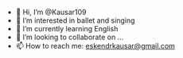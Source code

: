 - 👋 Hi, I’m @Kausar109
- 👀 I’m interested in ballet and singing 
- 🌱 I’m currently learning English 
- 💞️ I’m looking to collaborate on ...
- 📫 How to reach me: eskendrkausar@gmail.com 

<!---
Kausar109/Kausar109 is a ✨ special ✨ repository because its `README.md` (this file) appears on your GitHub profile.
You can click the Preview link to take a look at your changes.
--->
